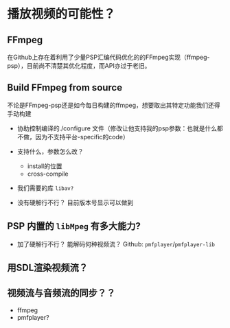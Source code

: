 # 播放视频的可能性？
## FFmpeg
在Github上存在着利用了少量PSP汇编代码优化的的FFmpeg实现（ffmpeg-psp），目前尚不清楚其优化程度，而API亦过于老旧。

## Build FFmpeg from source
不论是FFmpeg-psp还是如今每日构建的ffmpeg，想要取出其特定功能我们还得手动构建

+ 协助控制编译的./configure 文件（修改让他支持我的psp参数：也就是什么都不做，因为不支持平台-specific的code）
+ 支持什么，参数怎么改？
    + install的位置
    + cross-compile
+ 我们需要的库 `libav?`

+ 没有硬解行不行？
目前版本号显示可以做到

## PSP 内置的 `libMpeg` 有多大能力?
+ 加了硬解行不行？
能解码何种视频流？
Github: `pmfplayer`/`pmfplayer-lib`


## 用SDL渲染视频流？

## 视频流与音频流的同步？？
+ ffmpeg
+ pmfplayer?